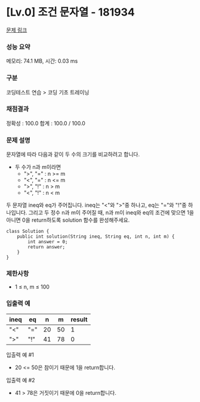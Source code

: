 # [Lv.0] 조건 문자열 - 181934

[문제 링크](https://school.programmers.co.kr/learn/courses/30/lessons/181934)

### 성능 요약

메모리: 74.1 MB, 시간: 0.03 ms

### 구분

코딩테스트 연습 > 코딩 기초 트레이닝

### 채점결과

정확성 : 100.0
합계 : 100.0 / 100.0

### 문제 설명

문자열에 따라 다음과 같이 두 수의 크기를 비교하려고 합니다.

- 두 수가 n과 m이라면
    - ">", "=" : n >= m
    - "<", "=" : n <= m
    - ">", "!" : n > m
    - "<", "!" : n < m

두 문자열 ineq와 eq가 주어집니다. ineq는 "<"와 ">"중 하나고, eq는 "="와 "!"중 하나입니다. 그리고 두 정수 n과 m이 주어질 때, n과 m이 ineq와 eq의 조건에 맞으면 1을 아니면 0을 return하도록 solution 함수를 완성해주세요.
```
class Solution {
    public int solution(String ineq, String eq, int n, int m) {
        int answer = 0;
        return answer;
    }
}
```

### 제한사항

- 1 ≤ n, m ≤ 100

### 입출력 예 

|ineq|eq|n|m|result|
|---|---|---|---|---|
|"<"|"="|20|50|1|
|">"|"!"|41|78|0|

입출력 예 #1

- 20 <= 50은 참이기 때문에 1을 return합니다.

입출력 예 #2

- 41 > 78은 거짓이기 때문에 0을 return합니다.
